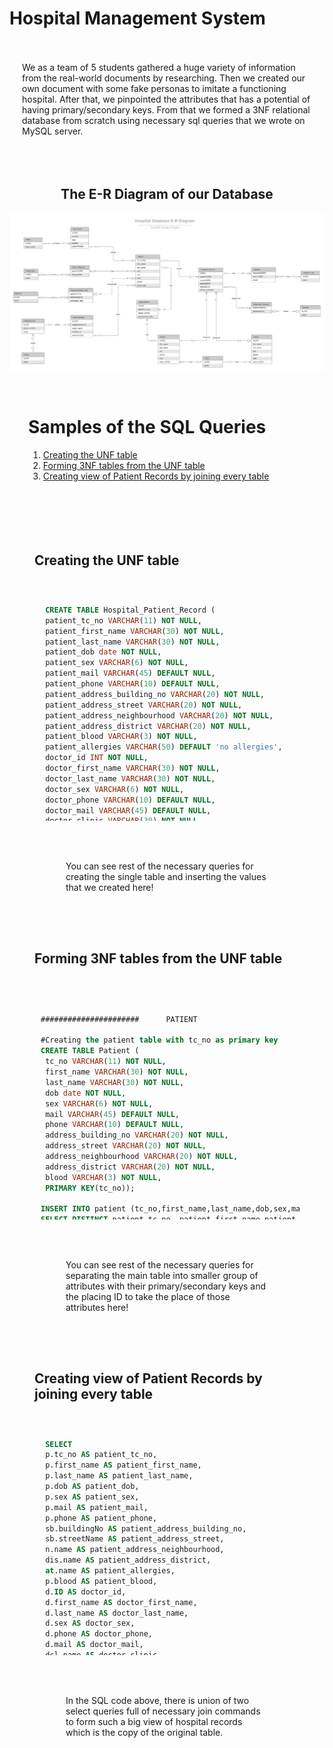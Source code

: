 # Hospital Management System 

<div style="padding:20px;">
<p>We as a team of 5 students gathered a huge variety of information from the real-world documents by researching. Then we created our own document with some fake personas to imitate a functioning hospital. After that, we pinpointed the attributes that has a potential of having primary/secondary keys. From that we formed a 3NF relational database from scratch using necessary sql queries that we wrote on MySQL server.</p>
<br></div>
<center>

## The E-R Diagram of our Database

<img src="img\Project ER Diagram.jpeg">

</center>
<div style="padding:30px">

# Samples of the SQL Queries
1. [Creating the UNF table](#creating-the-unf-table)
2. [Forming 3NF tables from the UNF table](#forming-3nf-tables-from-the-unf-table)
3. [Creating view of Patient Records by joining every table](#creating-view-of-patient-records-by-joining-every-table)

</div>

<div style="margin:20px; padding:20px;">

## Creating the UNF table
<br>
<div style="overflow: auto; padding:10px; height:350px; text-align:center;">
    <div style="width:600px;display:inline-block;text-align:left;">
        
   ``` sql
    CREATE TABLE Hospital_Patient_Record (
    patient_tc_no VARCHAR(11) NOT NULL,
    patient_first_name VARCHAR(30) NOT NULL,
    patient_last_name VARCHAR(30) NOT NULL,
    patient_dob date NOT NULL,
    patient_sex VARCHAR(6) NOT NULL,
    patient_mail VARCHAR(45) DEFAULT NULL,
    patient_phone VARCHAR(10) DEFAULT NULL,
    patient_address_building_no VARCHAR(20) NOT NULL,
    patient_address_street VARCHAR(20) NOT NULL,
    patient_address_neighbourhood VARCHAR(20) NOT NULL,
    patient_address_district VARCHAR(20) NOT NULL,
    patient_blood VARCHAR(3) NOT NULL,
    patient_allergies VARCHAR(50) DEFAULT 'no allergies',
    doctor_id INT NOT NULL,
    doctor_first_name VARCHAR(30) NOT NULL,
    doctor_last_name VARCHAR(30) NOT NULL,
    doctor_sex VARCHAR(6) NOT NULL,
    doctor_phone VARCHAR(10) DEFAULT NULL,
    doctor_mail VARCHAR(45) DEFAULT NULL,
    doctor_clinic VARCHAR(30) NOT NULL,
    doctor_working_days VARCHAR(9) NOT NULL,
    nurse_id INT DEFAULT NULL,
    nurse_first_name VARCHAR(30) DEFAULT NULL,
    nurse_last_name VARCHAR(30) DEFAULT NULL,
    nurse_sex VARCHAR(6) DEFAULT NULL,
    nurse_phone VARCHAR(10) DEFAULT NULL,
    nurse_mail VARCHAR(45) DEFAULT NULL,
    nurse_clinic VARCHAR(30) DEFAULT NULL,
    diagnosed_disease VARCHAR(30) DEFAULT NULL,
    doctor_comment TEXT DEFAULT NULL,
    recommended_medicine VARCHAR(30) DEFAULT NULL,
    allergenic_ingridient VARCHAR(30) DEFAULT NULL,
    check_date DATETIME DEFAULT NULL,
    rest_room_block VARCHAR(5) DEFAULT NULL,
    rest_room_floor VARCHAR(3) DEFAULT NULL,
    rest_room_no VARCHAR(5) DEFAULT NULL,
    analysis_type VARCHAR(30) DEFAULT NULL,
    analysis_result TEXT DEFAULT NULL,
    next_appointment DATETIME DEFAULT NULL
    );

    INSERT INTO `hospital_patient_record` (
		`patient_tc_no`, 
		`patient_first_name`, 
		`patient_last_name`, 	
		`patient_dob`, 
		`patient_sex`,
	 	`patient_mail`, 
		`patient_phone`, 
    	`patient_address_building_no`,
    	`patient_address_street`,
    	`patient_address_neighbourhood`,
    	`patient_address_district`,
		`patient_blood`, 
		`patient_allergies`, 
		`doctor_id`, 
		`doctor_first_name`, 
		`doctor_last_name`, 
		`doctor_sex`, 
		`doctor_phone`, 
		`doctor_mail`, 
		`doctor_clinic`, 
		`doctor_working_days`,
		`nurse_id`, 
		`nurse_first_name`, 
		`nurse_last_name`, 
		`nurse_sex`, 
		`nurse_phone`, 
		`nurse_mail`, 
		`nurse_clinic`, 
		`diagnosed_disease`, 
		`doctor_comment`, 
		`recommended_medicine`, 
    	`allergenic_ingridient`,
		`check_date`, 
        `rest_room_block`,
        `rest_room_floor`,
        `rest_room_no`,
		`analysis_type`, 
		`analysis_result`,
		`next_appointment`) 
        
        VALUES 
        
		('12345678912',
		 'murat',
		 'pasa',
		 '1956-03-15',
		 'male',
		 DEFAULT,
		 '5323323232',
		 '12',
		 'deniz',
		 'lara',
		 'muratpasa',
		 'ab+',
		 'aspirin',
		 '1119',
		 'Murat',
		 'kınıkoğlu',
		 'male',
		 '5112112121',
		 'muratkinikoglu@gmail.com',
		 'oncology',
		 'tuesday',
		  DEFAULT,
		  DEFAULT,
		  DEFAULT,
		  DEFAULT,
		  DEFAULT,
		  DEFAULT,
		  DEFAULT,
		  DEFAULT,
		  DEFAULT,
		  DEFAULT,
		  DEFAULT,
		  DEFAULT,
		  DEFAULT,
		  DEFAULT,
		  DEFAULT,
		  DEFAULT,
		  DEFAULT,
		 '2021-01-12 14:10:00'
)
```

</div>
</div>
<div style="padding:50px;"><p>
You can see rest of the necessary queries for creating the single table and inserting the values that we created here!
</div><p>

## Forming 3NF tables from the UNF table
<br>
<div style="overflow: auto; padding:10px; height:350px; text-align:center;">
    <div style="width:600px;display:inline-block;text-align:left;">
        
   ``` sql

######################		PATIENT

#Creating the patient table with tc_no as primary key
CREATE TABLE Patient (
    tc_no VARCHAR(11) NOT NULL,
    first_name VARCHAR(30) NOT NULL,
    last_name VARCHAR(30) NOT NULL,
    dob date NOT NULL,
    sex VARCHAR(6) NOT NULL,
    mail VARCHAR(45) DEFAULT NULL,
    phone VARCHAR(10) DEFAULT NULL,
    address_building_no VARCHAR(20) NOT NULL,
    address_street VARCHAR(20) NOT NULL,
    address_neighbourhood VARCHAR(20) NOT NULL,
    address_district VARCHAR(20) NOT NULL,
    blood VARCHAR(3) NOT NULL,
    PRIMARY KEY(tc_no));

INSERT INTO patient (tc_no,first_name,last_name,dob,sex,mail,phone,address_building_no,address_street,address_neighbourhood,address_district,blood)
SELECT DISTINCT patient_tc_no, patient_first_name,patient_last_name, patient_dob,patient_sex,patient_mail,patient_phone,patient_address_building_no,patient_address_street,patient_address_neighbourhood,patient_address_district,patient_blood
           FROM hospital_patient_record;

ALTER TABLE hospital_patient_record
DROP COLUMN patient_first_name, 
DROP COLUMN patient_last_name,
DROP COLUMN patient_dob,
DROP COLUMN patient_sex,
DROP COLUMN patient_mail,
DROP COLUMN patient_phone,
DROP COLUMN patient_address_building_no,
DROP COLUMN patient_address_street,
DROP COLUMN patient_address_neighbourhood,
DROP COLUMN patient_address_district,
DROP COLUMN patient_blood;

######################   ALLERGY

CREATE TABLE allergyType(
	ID INT NOT NULL AUTO_INCREMENT,
	name VARCHAR(40),
	PRIMARY KEY(ID)
);

INSERT INTO allergyType (name) 
SELECT DISTINCT LOWER(patient_allergies) FROM hospital_patient_record  WHERE patient_allergies IS NOT NULL;

CREATE TABLE patientAllergies(
	patientTC VARCHAR(11) NOT NULL,
	allergyID INT NOT NULL,
	FOREIGN KEY(patientTC) REFERENCES patient(tc_no),
	FOREIGN KEY(allergyID) REFERENCES allergyType(id)
);	

INSERT INTO patientAllergies(patientTC,allergyID)
SELECT DISTINCT h.patient_tc_no,a.ID
FROM hospital_patient_record AS h
INNER JOIN allergytype AS a
WHERE h.patient_allergies = a.name;

ALTER TABLE hospital_patient_record
 DROP patient_allergies;

UPDATE allergyType
   SET name = 'no allergies'
 WHERE name = '';

######################		DOCTOR

CREATE TABLE Doctor (
    ID INT NOT NULL,
    first_name VARCHAR(30) NOT NULL,
    last_name VARCHAR(30) NOT NULL,
    sex VARCHAR(6) NOT NULL,
    phone VARCHAR(10) DEFAULT NULL,
    mail VARCHAR(45) DEFAULT NULL,
    clinic VARCHAR(30) NOT NULL,
    PRIMARY KEY(id));

INSERT INTO doctor (id,first_name,last_name,sex,phone,mail,clinic)
SELECT DISTINCT doctor_id,LOWER(doctor_first_name),LOWER(doctor_last_name), LOWER(doctor_sex),doctor_phone,doctor_mail,LOWER(doctor_clinic)
           FROM hospital_patient_record;

ALTER TABLE hospital_patient_record
DROP COLUMN doctor_first_name,
DROP COLUMN doctor_last_name,
DROP COLUMN doctor_sex,
DROP COLUMN doctor_phone,
DROP COLUMN doctor_mail,
DROP COLUMN doctor_clinic;

######################   APPOINTMENT

CREATE TABLE appointment (
	ID INT AUTO_INCREMENT,
	patientTC VARCHAR(11) NOT NULL,
	doctorID INT NOT NULL,
	appDate DATETIME NOT NULL,
	PRIMARY KEY(ID),
	FOREIGN KEY (patientTC) REFERENCES Patient(tc_no),
	FOREIGN KEY (doctorID) REFERENCES Doctor(ID));

INSERT INTO appointment (patientTC,doctorID,appDate)
SELECT DISTINCT patient_tc_no,doctor_id,next_appointment
  FROM hospital_patient_record
 WHERE next_appointment !=0
   AND next_appointment > DATE(NOW());

DELETE FROM hospital_patient_record
WHERE next_appointment  !=0
AND diagnosed_disease = '';

ALTER TABLE hospital_patient_record
DROP COLUMN next_appointment;

######################   NURSE

CREATE TABLE Nurse (
    ID INT NOT NULL,
    first_name VARCHAR(30) NOT NULL,
    last_name VARCHAR(30) NOT NULL,
    sex VARCHAR(6) NOT NULL,
    phone VARCHAR(10) DEFAULT NULL,
    mail VARCHAR(45) DEFAULT NULL,
    clinic VARCHAR(30) NOT NULL,
    PRIMARY KEY(id));

#I am putting all the values of nurse into the nurse table
INSERT INTO nurse (id,first_name,last_name,sex,phone,mail,clinic)
SELECT DISTINCT nurse_id,LOWER(nurse_first_name), LOWER(nurse_last_name), LOWER(nurse_sex),nurse_phone,nurse_mail,nurse_clinic
           FROM hospital_patient_record;

ALTER TABLE hospital_patient_record
DROP COLUMN nurse_first_name,
DROP COLUMN nurse_last_name,
DROP COLUMN nurse_sex,
DROP COLUMN nurse_phone,
DROP COLUMN nurse_mail,
DROP COLUMN nurse_clinic;

###################### 	 DISEASE

CREATE TABLE Disease (
    ID INT NOT NULL AUTO_INCREMENT,
    name VARCHAR(30),
    PRIMARY KEY (id)
);

#I know mysql is not case sensitive but using lower makes the datas in the table seem less distracting
INSERT INTO disease (name)
SELECT DISTINCT LOWER(diagnosed_disease) FROM hospital_patient_record;

ALTER TABLE hospital_patient_record
ADD COLUMN diseaseID INT NOT NULL;

#Now it is time to match the disease IDs to the right patients
UPDATE hospital_patient_record AS h INNER JOIN disease 
SET diseaseID = disease.ID WHERE h.diagnosed_disease = disease.name;

ALTER TABLE hospital_patient_record DROP diagnosed_disease;

######################	ANALYSIS TYPE

CREATE TABLE analysisType(
    ID INT NOT NULL AUTO_INCREMENT,
    title VARCHAR(30) NOT NULL,
    PRIMARY KEY(id)
);
INSERT INTO analysisType (title)
SELECT DISTINCT LOWER(analysis_type) FROM hospital_patient_record;

ALTER TABLE hospital_patient_record
ADD COLUMN analysisType INT NOT NULL;

UPDATE hospital_patient_record AS h INNER JOIN analysisType AS aType 
SET h.analysisType = aType.ID
WHERE h.analysis_type = aType.title;

ALTER TABLE hospital_patient_record
DROP analysis_type;

UPDATE analysisType
   SET title = 'not analysed'
 WHERE title = '';
```

</div>

</div>

<div style="padding:50px;">

<p>
You can see rest of the necessary queries for separating the main table into smaller group of attributes with their primary/secondary keys and the placing ID to take the place of those attributes here!

<p>

</div>


## Creating view of Patient Records by joining every table
<br>
<div style="overflow: auto; padding:10px; height:350px; text-align:center;">
    <div style="width:600px;display:inline-block;text-align:left;">
        
   ``` sql
    SELECT 
    p.tc_no AS patient_tc_no,
    p.first_name AS patient_first_name,
    p.last_name AS patient_last_name,
    p.dob AS patient_dob,
    p.sex AS patient_sex,
    p.mail AS patient_mail,
    p.phone AS patient_phone,
    sb.buildingNo AS patient_address_building_no,
    sb.streetName AS patient_address_street,
    n.name AS patient_address_neighbourhood,
    dis.name AS patient_address_district,
    at.name AS patient_allergies,
    p.blood AS patient_blood,
    d.ID AS doctor_id,
    d.first_name AS doctor_first_name,
    d.last_name AS doctor_last_name,
    d.sex AS doctor_sex,
    d.phone AS doctor_phone,
    d.mail AS doctor_mail,
    dcl.name AS doctor_clinic,
    days.day AS doctor_working_days,
    NULL AS nurse_id,
    NULL AS nurse_first_name,
    NULL AS nurse_last_name,
    NULL AS nurse_sex,
    NULL AS nurse_phone,
    NULL AS nurse_mail,
    NULL AS nurse_clinic,
    NULL AS diagnosed_disease, 
    NULL AS doctor_comment,
    NULL AS recommended_medicine,
    NULL AS allergenic_ingridient,
    NULL AS check_date,
    NULL AS rest_room_block,
    NULL AS rest_room_floor,
    NULL AS rest_room_no,
    NULL AS analysis_type,
    NULL AS analysis_result,app.appDate AS next_appointment
       FROM appointment AS app
    INNER JOIN patient AS p
       ON p.tc_no = app.patientTC
    INNER JOIN patientallergies AS pa
       ON pa.patientTC = p.tc_no
    INNER JOIN allergytype AS at
       ON at.ID = pa.allergyID
    INNER JOIN streetbuilding AS sb
       ON sb.patientTC = p.tc_no
    INNER JOIN neighbourhood AS n
    	ON n.ID = sb.neighbourhoodID
    INNER JOIN district AS dis
       ON dis.ID = n.districtID
    INNER JOIN doctor AS d
       ON d.ID = app.doctorID
    INNER JOIN shift AS sh
       ON sh.doctorID = d.ID
    INNER JOIN days
       ON days.ID = sh.dayID
    INNER JOIN clinic AS dcl
       ON dcl.ID = d.clinicID 
    WHERE app.appDate NOT IN (SELECT next_appointment FROM treatmentrecord WHERE next_appointment IS NOT NULL)
    
    UNION
 
    SELECT
    p.tc_no,
    p.first_name,
    p.last_name,
    p.dob,
    p.sex,
    p.mail,
    p.phone,
    p.blood,
    sb.buildingNo,
    sb.streetName,
    n.name,
    dis.name,
    at.name,
    d.ID,
    d.first_name,
    d.last_name,
    d.sex,
    d.phone,d.mail,
    dcl.name,
    days.day,
    nur.ID,
    nur.first_name,
    nur.last_name,
    nur.sex,
    nur.phone,
    nur.mail,
    ncl.name, 
    disease.name,
    tr.doctorComment,
    m.name,
    atm.name,
    tr.treatmentTime,
    block.letter,
    rr.floor,
    rr.roomno,
    anlt.title,
    anl.result,
    tr.next_appointment
       FROM treatmentrecord AS tr
    INNER JOIN patient AS p
       ON p.tc_no = tr.patientTC
    INNER JOIN patientallergies AS pa
       ON pa.patientTC = p.tc_no
    INNER JOIN allergytype AS at
       ON at.ID = pa.allergyID
    INNER JOIN streetbuilding AS sb
       ON sb.patientTC = p.tc_no
    INNER JOIN neighbourhood AS n
    	ON n.ID = sb.neighbourhoodID
    INNER JOIN district AS dis
       ON dis.ID = n.districtID
    INNER JOIN doctor AS d
       ON d.ID = tr.doctorID
    INNER JOIN shift AS sh
       ON sh.doctorID = d.ID
    INNER JOIN days
       ON days.ID = sh.dayID
    INNER JOIN nurse AS nur
       ON nur.ID = tr.nurseID
    INNER JOIN clinic AS dcl
       ON dcl.ID = d.clinicID 
    INNER JOIN clinic AS ncl
       ON ncl.ID = nur.clinicID
    INNER JOIN recommended_med AS rm
       ON rm.patientTC = tr.patientTC
      AND rm.prescribed_date = tr.treatmentTime
    INNER JOIN medicine AS m 
       ON m.ID = rm.medicineID
     LEFT JOIN allergenicingridient AS alin
       ON alin.medicineID = m.ID
     LEFT JOIN allergytype AS atm
       ON atm.ID = alin.allergyID
     LEFT JOIN restroom AS rr
       ON rr.patientTC = tr.patientTC
     LEFT JOIN block 
       ON rr.blockID = block.ID
     LEFT JOIN analysis AS anl
       ON anl.treatmentID = tr.ID
     LEFT JOIN analysistype anlt
       ON anlt.ID = anl.typeID
    INNER JOIN diagnoseddisease AS dd
       ON dd.treatmentID = tr.ID
    INNER JOIN disease
       ON disease.ID = dd.diseaseID
```

</div>

</div>

<div style="padding:50px;">

<p>

In the SQL code above, there is union of two select queries full of necessary join commands to form such a big view of hospital records which is the copy of the original table.
</div>

<p>

</div>
